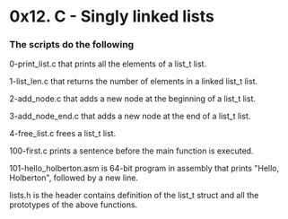 # 0x12. C - Singly linked lists

### The scripts do the following
0-print_list.c that prints all the elements of a list_t list.

1-list_len.c that returns the number of elements in a linked list_t list.

2-add_node.c that adds a new node at the beginning of a list_t list.

3-add_node_end.c that adds a new node at the end of a list_t list.

4-free_list.c frees a list_t list.

100-first.c prints a sentence before the main function is executed.

101-hello_holberton.asm is 64-bit program in assembly that prints "Hello, Holberton", followed by a new line.

lists.h is the header contains definition of the list_t struct and all the prototypes of the above functions.
